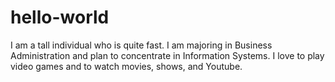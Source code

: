 # hello-world
I am a tall individual who is quite fast. 
I am majoring in Business Administration and plan to concentrate in Information Systems. 
I love to play video games and to watch movies, shows, and Youtube. 
